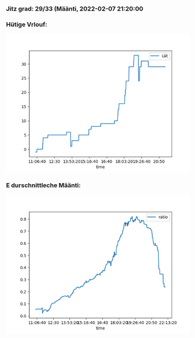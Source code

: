### Jitz grad: 29/33 (Määnti, 2022-02-07 21:20:00

### Hütige Vrlouf:
![Graph](Today.png)

### E durschnittleche Määnti:
![Graph](Määnti.png)